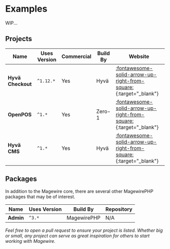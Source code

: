 # Examples

WIP...

## Projects

| Name              | Uses Version | Commercial | Build By | Website                                                                                                                                                                                            |
|-------------------|--------------|------------|----------|----------------------------------------------------------------------------------------------------------------------------------------------------------------------------------------------------|
| **Hyvä Checkout** | `^1.12.*`    | Yes        | Hyvä     | [:fontawesome-solid-arrow-up-right-from-square:](https://www.hyva.io/hyva-checkout.html?ref=magewire-documentation&ref-uri=getting-started_examples){:target="_blank"}                             |
| **OpenPOS**       | `^1.*`       | Yes        | Zero-1   | [:fontawesome-solid-arrow-up-right-from-square:](https://extensions.zero1.co.uk/open-pos-magento-point-of-sale.html?ref=magewire-documentation&ref-uri=getting-started_examples){:target="_blank"} |
| **Hyvä CMS**      | `^1.*`       | Yes        | Hyvä     | [:fontawesome-solid-arrow-up-right-from-square:](https://www.hyva.io/hyva-commerce.html?ref=magewire-documentation&ref-uri=getting-started_examples){:target="_blank"}                             |

## Packages

In addition to the Magewire core, there are several other MagewirePHP packages that may be of interest.

| Name      | Uses Version | Build By    | Repository |
|-----------|--------------|-------------|------------|
| **Admin** | `^3.*`       | MagewirePHP | N/A        |

_Feel free to open a pull request to ensure your project is listed. Whether big or small, any project can serve as
great inspiration for others to start working with Magewire._
